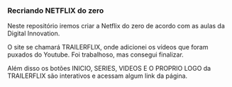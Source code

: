 ### Recriando NETFLIX do zero

Neste repositório iremos criar a Netflix do zero de acordo com as aulas da Digital Innovation.

O site se chamará TRAILERFLIX, onde adicionei os vídeos que foram puxados do Youtube. Foi trabalhoso, mas consegui finalizar. 



Além disso os botões INICIO, SERIES, VIDEOS E O PROPRIO LOGO da TRAILERFLIX são interativos e acessam algum link da página.

